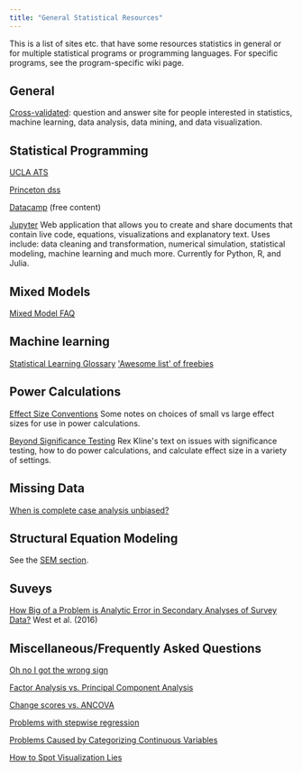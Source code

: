 ```yaml
---
title: "General Statistical Resources"
---
```


This is a list of sites etc. that have some resources statistics in general or for multiple statistical programs or programming languages. For specific programs, see the program-specific wiki page.


## General

[Cross-validated](http://stats.stackexchange.com/): question and answer site for people interested in statistics, machine learning, data analysis, data mining, and data visualization.


## Statistical Programming

[UCLA ATS](http://www.ats.ucla.edu/stat/)

[Princeton dss](http://dss.princeton.edu/online_help/)

[Datacamp](https://www.datacamp.com/) (free content)

[Jupyter](http://jupyter.org/) Web application that allows you to create and share documents that contain live code, equations, visualizations and explanatory text. Uses include: data cleaning and transformation, numerical simulation, statistical modeling, machine learning and much more. Currently for Python, R, and Julia.


## Mixed Models

[Mixed Model FAQ](https://bbolker.github.io/mixedmodels-misc/glmmFAQ.html)


## Machine learning

[Statistical Learning Glossary](http://alumni.media.mit.edu/~tpminka/statlearn/glossary/glossary.html)
['Awesome list' of freebies](https://github.com/josephmisiti/awesome-machine-learning/blob/master/books.md)

## Power Calculations

[Effect Size Conventions](http://core.ecu.edu/psyc/wuenschk/docs30/EffectSizeConventions.pdf) Some notes on choices of small vs large effect sizes for use in power calculations.

[Beyond Significance Testing](http://www.apa.org/pubs/books/4316151.aspx) Rex Kline's text on issues with significance testing, how to do power calculations, and calculate effect size in a variety of settings.

## Missing Data

[When is complete case analysis unbiased?](http://thestatsgeek.com/2013/07/06/when-is-complete-case-analysis-unbiased/)

## Structural Equation Modeling

See the [SEM section](https://github.com/CSCAR/Resources/wiki/SEM).


## Suveys

[How Big of a Problem is Analytic Error in Secondary Analyses of Survey Data?](http://journals.plos.org/plosone/article?id=10.1371%2Fjournal.pone.0158120) West et al. (2016)


## Miscellaneous/Frequently Asked Questions

[Oh no I got the wrong sign](http://www.stat.columbia.edu/~gelman/stuff_for_blog/oh_no_I_got_the_wrong_sign.pdf)

[Factor Analysis vs. Principal Component Analysis](http://stats.stackexchange.com/questions/1576/what-are-the-differences-between-factor-analysis-and-principal-component-analysi)

[Change scores vs. ANCOVA](http://m-clark.github.io/docs/lord/)

[Problems with stepwise regression](http://www.stata.com/support/faqs/statistics/stepwise-regression-problems/)


[Problems Caused by Categorizing Continuous Variables](http://biostat.mc.vanderbilt.edu/wiki/Main/CatContinuous)

[How to Spot Visualization Lies](https://flowingdata.com/2017/02/09/how-to-spot-visualization-lies/)